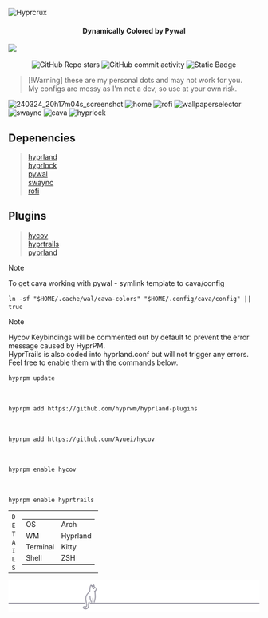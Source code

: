 ![Hyprcrux](https://github.com/xsghetti/dotfiles/assets/150515748/a47a8060-0bdd-45de-8e01-2f907a789b7e)

<h4 align="center">Dynamically Colored by Pywal</h4>
<img src="https://raw.githubusercontent.com/catppuccin/catppuccin/main/assets/palette/macchiato.png">



<div align="center">
    
![GitHub Repo stars](https://img.shields.io/github/stars/xsghetti/dotfiles?style=for-the-badge&logo=github&color=pink)
![GitHub commit activity](https://img.shields.io/github/commit-activity/t/xsghetti/hyprcrux?style=for-the-badge&logo=github&color=lightgreen)
![Static Badge](https://img.shields.io/badge/hypr-crux-lightblue?style=for-the-badge)

</div>

>  [!Warning]
>  these are my personal dots and may not work for you.<br>
>  My configs are messy as I'm not a dev, so use at your own risk.

![240324_20h17m04s_screenshot](https://github.com/xsghetti/dotfiles/assets/150515748/bf1ec92c-45ee-4c93-9270-a08a90e98c9b)
![home](https://github.com/xsghetti/dotfiles/assets/150515748/554d17b3-393d-4970-85c6-9b83fa1ecfff)
![rofi](https://github.com/xsghetti/dotfiles/assets/150515748/593456f2-b3aa-4943-8578-53b59d106814)
![wallpaperselector](https://github.com/xsghetti/dotfiles/assets/150515748/f622a625-630c-4eda-bc3e-5298dac5ce99)
![swaync](https://github.com/xsghetti/dotfiles/assets/150515748/d0a9d774-8686-43d1-9d8f-f7c5c88bb047)
![cava](https://github.com/xsghetti/dotfiles/assets/150515748/f65aefcd-4597-4600-bbba-10bf1274cedc)
![hyprlock](https://github.com/xsghetti/dotfiles/assets/150515748/2eaffb84-d53e-42cb-ac62-0d00836d66fc)

## Depenencies <br>
>  [hyprland](https://hyprland.org)<br>
>  [hyprlock](https://github.com/hyprwm/hyprlock)<br>
>  [pywal](https://github.com/dylanaraps/pywal) <br>
>  [swaync](https://github.com/ErikReider/SwayNotificationCenter)<br>
>  [rofi](https://github.com/davatorium/rofi)
## Plugins <br>
>  [hycov](https://github.com/Ayuei/hycov)<br>
>  [hyprtrails](https://github.com/hyprwm/hyprland-plugins/tree/main/hyprtrails) <br>
>  [pyprland](https://github.com/hyprland-community/pyprland) <br>

>[!Note]
>To get cava working with pywal - symlink template to cava/config

    ln -sf "$HOME/.cache/wal/cava-colors" "$HOME/.config/cava/config" || true
>[!Note]
> Hycov Keybindings will be commented out by default
to prevent the error message caused by HyprPM.<br>
HyprTrails is also coded into hyprland.conf but will
not trigger any errors. Feel free to enable them with
the commands below.

    hyprpm update
    
<br>
    
    hyprpm add https://github.com/hyprwm/hyprland-plugins
<br>
    
    hyprpm add https://github.com/Ayuei/hycov
<br>
    
    hyprpm enable hycov
<br>
    
    hyprpm enable hyprtrails


<table><tr><td>
<code>D</code><br><code>E</code><br><code>T</code><br><code>A</code><br><code>I</code><br><code>L</code><br><code>S</code><br></td><td><table>
    <tr><td>OS</td><td>Arch</td></tr>
    <tr><td>WM</td><td>Hyprland</td></tr>
    <tr><td>Terminal</td><td>Kitty</td></tr>
    <tr><td>Shell</td><td>ZSH</td></tr>
 </table>
</td></tr></table>

<div id="footer" align="center">
    <img alt ="cat decoration" src="./src/footer_cat.svg">
</div>

